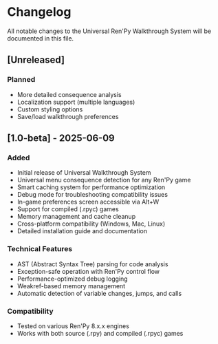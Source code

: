 # Changelog

All notable changes to the Universal Ren'Py Walkthrough System will be documented in this file.

## [Unreleased]

### Planned
- More detailed consequence analysis
- Localization support (multiple languages)
- Custom styling options
- Save/load walkthrough preferences

## [1.0-beta] - 2025-06-09

### Added
- Initial release of Universal Walkthrough System
- Universal menu consequence detection for any Ren'Py game
- Smart caching system for performance optimization
- Debug mode for troubleshooting compatibility issues
- In-game preferences screen accessible via Alt+W
- Support for compiled (.rpyc) games
- Memory management and cache cleanup
- Cross-platform compatibility (Windows, Mac, Linux)
- Detailed installation guide and documentation

### Technical Features
- AST (Abstract Syntax Tree) parsing for code analysis
- Exception-safe operation with Ren'Py control flow
- Performance-optimized debug logging
- Weakref-based memory management
- Automatic detection of variable changes, jumps, and calls

### Compatibility
- Tested on various Ren'Py 8.x.x engines
- Works with both source (.rpy) and compiled (.rpyc) games